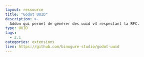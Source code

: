 ```yaml
---
layout: ressource
title: "Godot UUID"
description: >-
  Addon qui permet de générer des uuid v4 respectant la RFC.
type: UUID
tags:
  - 2.1
categories: extensions
lien: https://github.com/binogure-studio/godot-uuid
---
```

